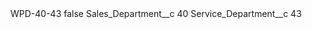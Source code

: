 <?xml version="1.0" encoding="UTF-8"?>
<CustomMetadata xmlns="http://soap.sforce.com/2006/04/metadata" xmlns:xsi="http://www.w3.org/2001/XMLSchema-instance" xmlns:xsd="http://www.w3.org/2001/XMLSchema">
    <label>WPD-40-43</label>
    <protected>false</protected>
    <values>
        <field>Sales_Department__c</field>
        <value xsi:type="xsd:string">40</value>
    </values>
    <values>
        <field>Service_Department__c</field>
        <value xsi:type="xsd:string">43</value>
    </values>
</CustomMetadata>
